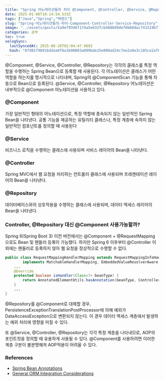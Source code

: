 ```yaml
---
title: "Spring 어노테이션들의 차이 @Component, @Controller, @Service, @Repository"
date: 2025-01-06T18:14:54.533Z
tags: ["Java","Spring","백엔드"]
slug: "Spring-어노테이션들의-차이-Component-Controller-Service-Repository"
image: "../assets/posts/5a9ef9346f174a5e632fcb4880d9def0b60dac741524b7700c5ccfb1f1ad829a.png"
categories: 공부
toc: true
velogSync:
  lastSyncedAt: 2025-08-26T02:04:47.969Z
  hash: "8fd01f98916ddaa9f6a3b90803a099bde15e090ad24c7ee2a9e3c105ce2af637"
---
```


@Component, @Service, @Controller, @Repository는 각각의 클래스를 특정 역할을 수행하는 Spring Bean으로 등록할 때 사용된다.  각 어노테이션은 클래스가 어떤 역할을 하는지를 명시적으로 나타내며, Spring의 @ComponentScan 기능을 통해 자동으로 Bean으로 등록된다. @Service, @Controller, @Repository 어노테이션은 내부적으로 @Component 어노테이션을 사용하고 있다.

### @Component

가장 일반적인 형태의 어노테이션으로, 특정 역할에 종속되지 않는 일반적인 Spring Bean을 나타낸다. 공통 기능을 제공하는 유틸리티 클래스나, 특정 계층에 속하지 않는 일반적인 컴포넌트를 정의할 때 사용된다

### @Service

비즈니스 로직을 수행하는 클래스에 사용되며 서비스 레이어의 Bean을 나타낸다.

### @Controller

Spring MVC에서 웹 요청을 처리하는 컨트롤러 클래스에 사용되며 프레젠테이션 레이어의 Bean을 나타낸다.

### @Repository

데이터베이스와의 상호작용을 수행하는 클래스에 사용되며, 데이터 엑세스 레이어의 Bean을 나타낸다.

### Controller, @Repository 대신 @Component 사용가능할까?

Spring 6(Spring Boot 3) 이전 버전에서는 @Component + @RequestMapping으로도 Bean 및 핸들러 등록이 가능했다. 하지만 Spring 6 이후부터 @Controller 이외에는 핸들러로 등록하지 않아 웹 요청을 정상적으로 수행할 수 없다. 
```java
public class RequestMappingHandlerMapping extends RequestMappingInfoHandlerMapping
		implements MatchableHandlerMapping, EmbeddedValueResolverAware {
    ...
    @Override
    protected boolean isHandler(Class<?> beanType) {
        return AnnotatedElementUtils.hasAnnotation(beanType, Controller.class); // 컨트롤러 애너테이션인지 확인
    }
    ...
}
```

@Repository를 @Component로 대체할 경우, PersistenceExceptionTranslationPostProcessor에 의해 예외가 DataAccessException으로 변환되지 않는다. 이 경우 데이터 엑세스 계층에서 발생하는 예외 처리에 영향을 미칠 수 있다.

또 @Service, @Controller, @Repository는 각각 특정 계층을 나타내므로, AOP의 포인트컷을 정의할 때 유용하게 사용될 수 있다. @Component를 사용하려면 이러한 계층 구분이 불분명해져 AOP적용이 어려울 수 있다. 

### References
- [Spring Bean Annotations](https://www.baeldung.com/spring-bean-annotations#repository)
- [General ORM Integration Considerations](https://docs.spring.io/spring-framework/reference/data-access/orm/general.html#orm-exception-translation)